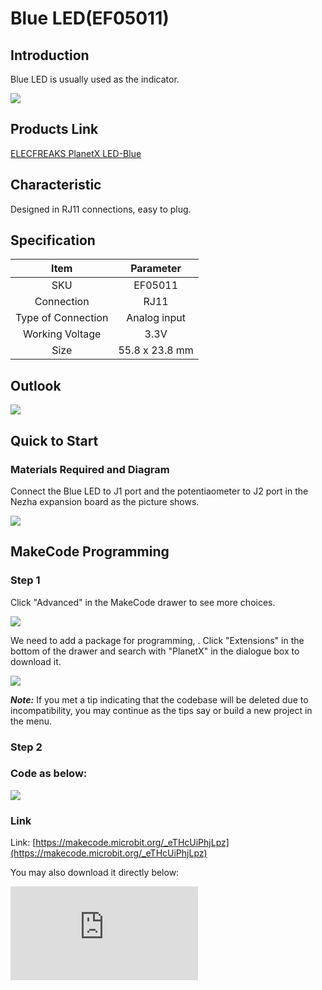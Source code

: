 # Blue LED(EF05011)

## Introduction

Blue LED is usually used as the indicator.

![](https://wiki-media-ef.oss-cn-hongkong.aliyuncs.com/i18n/en/docusaurus-plugin-content-docs/current/microbit/sensor/planet-x-sensors/images/05011_01.png)
## Products Link

[ELECFREAKS PlanetX LED-Blue](https://shop.elecfreaks.com/products/elecfreaks-planetx-led-blue?_pos=1&_sid=a85ba1b7c&_ss=r)

## Characteristic


 Designed in RJ11 connections, easy to plug.

## Specification


|        Item        |   Parameter    |
| :----------------: | :------------: |
|        SKU         |    EF05011     |
|     Connection     |      RJ11      |
| Type of Connection |  Analog input  |
|  Working Voltage   |      3.3V      |
|        Size        | 55.8 x 23.8 mm |

## Outlook



![](https://wiki-media-ef.oss-cn-hongkong.aliyuncs.com/i18n/en/docusaurus-plugin-content-docs/current/microbit/sensor/planet-x-sensors/images/05011_02.png)

## Quick to Start


### Materials Required and Diagram


 Connect the Blue LED to J1 port and the potentiaometer to J2 port in the Nezha expansion board as the picture shows.

![](https://wiki-media-ef.oss-cn-hongkong.aliyuncs.com/i18n/en/docusaurus-plugin-content-docs/current/microbit/sensor/planet-x-sensors/images/05011_03.png)

## MakeCode Programming


### Step 1

Click "Advanced" in the MakeCode drawer to see more choices.

![](https://wiki-media-ef.oss-cn-hongkong.aliyuncs.com/i18n/en/docusaurus-plugin-content-docs/current/microbit/sensor/planet-x-sensors/images/05001_04.png)

We need to add a package for programming, . Click "Extensions" in the bottom of the drawer and search with "PlanetX" in the dialogue box to download it.

![](https://wiki-media-ef.oss-cn-hongkong.aliyuncs.com/i18n/en/docusaurus-plugin-content-docs/current/microbit/sensor/planet-x-sensors/images/05001_05.png)

***Note:*** If you met a tip indicating that the codebase will be deleted due to incompatibility, you may continue as the tips say or build a new project in the menu.

### Step 2

### Code as below:

![](https://wiki-media-ef.oss-cn-hongkong.aliyuncs.com/i18n/en/docusaurus-plugin-content-docs/current/microbit/sensor/planet-x-sensors/images/05009_06.png)


### Link
Link: [https://makecode.microbit.org/_eTHcUiPhjLpz](https://makecode.microbit.org/_eTHcUiPhjLpz)

You may also download it directly below:


<div
    style={{
        position: 'relative',
        paddingBottom: '60%',
        overflow: 'hidden',
    }}
>
    <iframe
        src="https://makecode.microbit.org/_eTHcUiPhjLpz"
        frameborder="0"
        sandbox="allow-popups allow-forms allow-scripts allow-same-origin"
        style={{
            position: 'absolute',
            width: '100%',
            height: '100%',
        }}
    />
</div>


### Result

 The brightness is adjusted by the potentiometer.

## Python Programming


### Step 1

Download the package and unzip it: [PlanetX_MicroPython](https://github.com/lionyhw/PlanetX_MicroPython/archive/master.zip)

Go to   [Python editor](https://python.microbit.org/v/2.0)

![](https://wiki-media-ef.oss-cn-hongkong.aliyuncs.com/i18n/en/docusaurus-plugin-content-docs/current/microbit/sensor/planet-x-sensors/images/05001_07.png)

We need to add enum.py and led.py for programming. Click "Load/Save" and then click "Show Files (1)" to see more choices, click "Add file" to add enum.py and led.py from the unzipped package of PlanetX_MicroPython.

![](https://wiki-media-ef.oss-cn-hongkong.aliyuncs.com/i18n/en/docusaurus-plugin-content-docs/current/microbit/sensor/planet-x-sensors/images/05001_08.png)
![](https://wiki-media-ef.oss-cn-hongkong.aliyuncs.com/i18n/en/docusaurus-plugin-content-docs/current/microbit/sensor/planet-x-sensors/images/05001_09.png)
![](https://wiki-media-ef.oss-cn-hongkong.aliyuncs.com/i18n/en/docusaurus-plugin-content-docs/current/microbit/sensor/planet-x-sensors/images/05009_10.png)

### Step 2

### Reference

```
from microbit import *
from enum import *
from led import *
led = LED(J1)

while True:
    led.set_led(1,100)
    sleep(1000)
    led.set_led(1,50)
    sleep(1000)
    led.set_led(0,50)
    sleep(1000)
```

### Result

 LED lights on in 100% brightness for one second and 50% brightness for another sencond and lights off for one second after powering on and it continues working in this way.

## Relevant File


## Technique File
